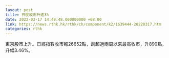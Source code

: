 ```yaml
---
layout: post
title: 日股收市升逾3%
date: 2022-03-17 14:49:48.000000000 +08:00
link: https://news.rthk.hk/rthk/ch/component/k2/1639444-20220317.htm
categories: rthk
---
```


東京股市上升。日經指數收市報26652點，創超過兩周以來最高收市，升890點，升幅3.46%。
